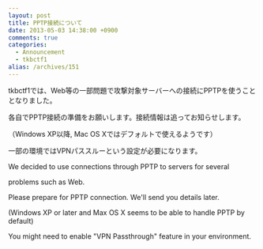 ```yaml
---
layout: post
title: PPTP接続について
date: 2013-05-03 14:38:00 +0900
comments: true
categories:
  - Announcement
  - tkbctf1
alias: /archives/151
---
```


tkbctf1では、Web等の一部問題で攻撃対象サーバーへの接続にPPTPを使うこととなりました。

各自でPPTP接続の準備をお願いします。接続情報は追ってお知らせします。

（Windows XP以降, Mac OS Xではデフォルトで使えるようです）

一部の環境ではVPNパススルーという設定が必要になります。


We decided to use connections through PPTP to servers for several

problems such as Web.

Please prepare for PPTP connection. We'll send you details later.

(Windows XP or later and Max OS X seems to be able to handle PPTP by default)

You might need to enable "VPN Passthrough" feature in your environment.